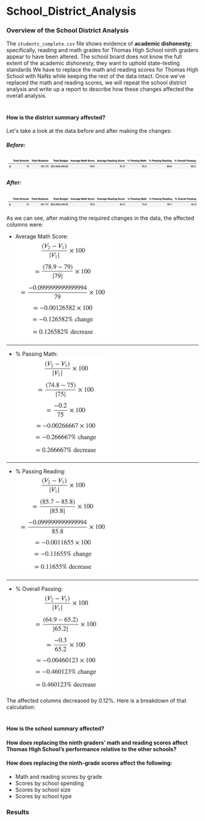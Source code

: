 # School_District_Analysis


### Overview of the School District Analysis
The `students_complete.csv` file shows evidence of **academic dishonesty**; specifically, reading and math grades for Thomas High School ninth graders appear to have been altered. The school board does not know the full extent of the academic dishonesty, they want to uphold state-testing standards We have to replace the math and reading scores for Thomas High School with NaNs while keeping the rest of the data intact. Once we've replaced the math and reading scores, we will repeat the school district analysis and write up a report to describe how these changes affected the overall analysis.
#

#### How is the district summary affected?
Let's take a look at the data before and after making the changes:

##### Before:
<img src="/Resources/DistrictSummary_Before.png" alt="district_summary_before"><br>
##### After:
<img src="/Resources/DistrictSummary_After.png" alt="district_summary_after"><br>

As we can see, after making the required changes in the data, the affected columns were:

- Average Math Score:<br>
  <img src="/formulas/average_math_formula.png" alt="average_math_formula" width="250">
  
---
- % Passing Math:<br>
  <img src="/formulas/passing_math_formula.png" alt="passing_math_formula" width="250">

---
- % Passing Reading:<br>
  <img src="/formulas/passing_reading_formula.png" alt="passing_reading_formula.png" width="250">

---  
- % Overall Passing:<br>
  <img src="/formulas/overall_passing_formula.png" alt="overall_passing_formula.png" width="250">


The affected columns decreased by 0.12%. Here is a breakdown of that calculation:

#
#### How is the school summary affected?


#### How does replacing the ninth graders’ math and reading scores affect Thomas High School’s performance relative to the other schools?
#### How does replacing the ninth-grade scores affect the following:
- Math and reading scores by grade
- Scores by school spending
- Scores by school size
- Scores by school type

### Results
